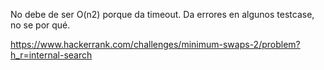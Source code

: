 No debe de ser O(n2) porque da timeout.
Da errores en algunos testcase, no se por qué.

https://www.hackerrank.com/challenges/minimum-swaps-2/problem?h_r=internal-search
